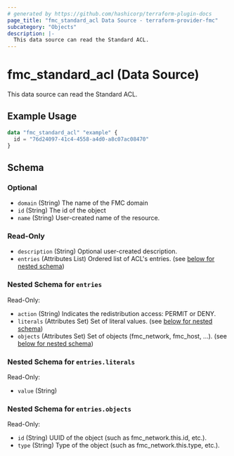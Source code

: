 ```yaml
---
# generated by https://github.com/hashicorp/terraform-plugin-docs
page_title: "fmc_standard_acl Data Source - terraform-provider-fmc"
subcategory: "Objects"
description: |-
  This data source can read the Standard ACL.
---
```


# fmc_standard_acl (Data Source)

This data source can read the Standard ACL.

## Example Usage

```terraform
data "fmc_standard_acl" "example" {
  id = "76d24097-41c4-4558-a4d0-a8c07ac08470"
}
```

<!-- schema generated by tfplugindocs -->
## Schema

### Optional

- `domain` (String) The name of the FMC domain
- `id` (String) The id of the object
- `name` (String) User-created name of the resource.

### Read-Only

- `description` (String) Optional user-created description.
- `entries` (Attributes List) Ordered list of ACL's entries. (see [below for nested schema](#nestedatt--entries))

<a id="nestedatt--entries"></a>
### Nested Schema for `entries`

Read-Only:

- `action` (String) Indicates the redistribution access: PERMIT or DENY.
- `literals` (Attributes Set) Set of literal values. (see [below for nested schema](#nestedatt--entries--literals))
- `objects` (Attributes Set) Set of objects (fmc_network, fmc_host, ...). (see [below for nested schema](#nestedatt--entries--objects))

<a id="nestedatt--entries--literals"></a>
### Nested Schema for `entries.literals`

Read-Only:

- `value` (String)


<a id="nestedatt--entries--objects"></a>
### Nested Schema for `entries.objects`

Read-Only:

- `id` (String) UUID of the object (such as fmc_network.this.id, etc.).
- `type` (String) Type of the object (such as fmc_network.this.type, etc.).
